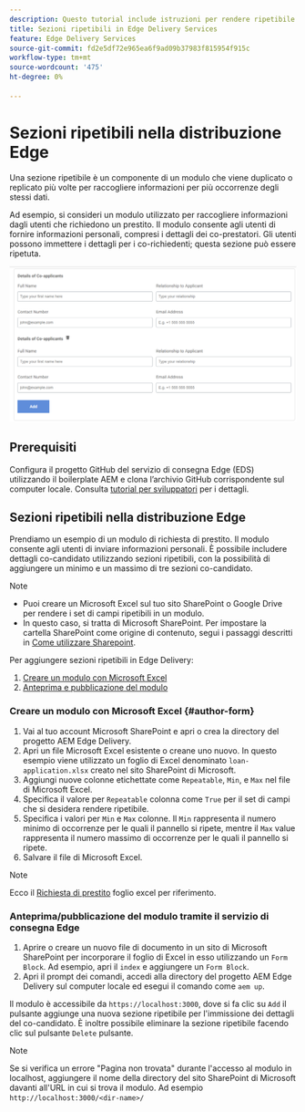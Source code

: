 ```yaml
---
description: Questo tutorial include istruzioni per rendere ripetibile una sezione di un modulo
title: Sezioni ripetibili in Edge Delivery Services
feature: Edge Delivery Services
source-git-commit: fd2e5df72e965ea6f9ad09b37983f815954f915c
workflow-type: tm+mt
source-wordcount: '475'
ht-degree: 0%

---
```



# Sezioni ripetibili nella distribuzione Edge

Una sezione ripetibile è un componente di un modulo che viene duplicato o replicato più volte per raccogliere informazioni per più occorrenze degli stessi dati.

Ad esempio, si consideri un modulo utilizzato per raccogliere informazioni dagli utenti che richiedono un prestito. Il modulo consente agli utenti di fornire informazioni personali, compresi i dettagli dei co-prestatori. Gli utenti possono immettere i dettagli per i co-richiedenti; questa sezione può essere ripetuta.

![Sezioni ripetibili nei moduli](/help/forms/assets/eds-repeatable.png)

## Prerequisiti

Configura il progetto GitHub del servizio di consegna Edge (EDS) utilizzando il boilerplate AEM e clona l’archivio GitHub corrispondente sul computer locale. Consulta [tutorial per sviluppatori](https://experienceleague.adobe.com/docs/experience-manager-cloud-service/content/edge-delivery/build/tutorial.html) per i dettagli.

## Sezioni ripetibili nella distribuzione Edge

Prendiamo un esempio di un modulo di richiesta di prestito. Il modulo consente agli utenti di inviare informazioni personali. È possibile includere dettagli co-candidato utilizzando sezioni ripetibili, con la possibilità di aggiungere un minimo e un massimo di tre sezioni co-candidato.

>[!NOTE]
>
> * Puoi creare un Microsoft Excel sul tuo sito SharePoint o Google Drive per rendere i set di campi ripetibili in un modulo.
> * In questo caso, si tratta di Microsoft SharePoint. Per impostare la cartella SharePoint come origine di contenuto, segui i passaggi descritti in [Come utilizzare Sharepoint](https://www.aem.live/docs/setup-customer-sharepoint).


Per aggiungere sezioni ripetibili in Edge Delivery:

1. [Creare un modulo con Microsoft Excel](#author-form)
2. [Anteprima e pubblicazione del modulo](#preview-form)

### Creare un modulo con Microsoft Excel {#author-form}

1. Vai al tuo account Microsoft SharePoint e apri o crea la directory del progetto AEM Edge Delivery.
2. Apri un file Microsoft Excel esistente o creane uno nuovo.
In questo esempio viene utilizzato un foglio di Excel denominato `loan-application.xlsx` creato nel sito SharePoint di Microsoft.
3. Aggiungi nuove colonne etichettate come `Repeatable`, `Min`, e `Max` nel file di Microsoft Excel.
4. Specifica il valore per `Repeatable` colonna come `True` per il set di campi che si desidera rendere ripetibile.
5. Specifica i valori per `Min` e `Max` colonne. Il `Min` rappresenta il numero minimo di occorrenze per le quali il pannello si ripete, mentre il `Max` value rappresenta il numero massimo di occorrenze per le quali il pannello si ripete.
6. Salvare il file di Microsoft Excel.

>[!NOTE]
>
> Ecco il [Richiesta di prestito](/help/forms/assets/loan-application.xlsx) foglio excel per riferimento.

### Anteprima/pubblicazione del modulo tramite il servizio di consegna Edge

1. Aprire o creare un nuovo file di documento in un sito di Microsoft SharePoint per incorporare il foglio di Excel in esso utilizzando un `Form Block`. Ad esempio, apri il `index` e aggiungere un `Form Block`.
2. Apri il prompt dei comandi, accedi alla directory del progetto AEM Edge Delivery sul computer locale ed esegui il comando come `aem up`.

Il modulo è accessibile da `https://localhost:3000`, dove si fa clic su `Add` il pulsante aggiunge una nuova sezione ripetibile per l&#39;immissione dei dettagli del co-candidato. È inoltre possibile eliminare la sezione ripetibile facendo clic sul pulsante `Delete` pulsante.

>[!NOTE]
>
> Se si verifica un errore &quot;Pagina non trovata&quot; durante l&#39;accesso al modulo in localhost, aggiungere il nome della directory del sito SharePoint di Microsoft davanti all&#39;URL in cui si trova il modulo. Ad esempio `http://localhost:3000/<dir-name>/`




